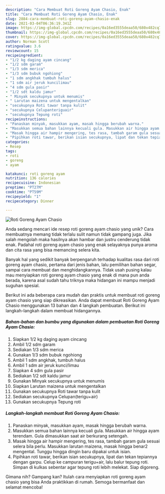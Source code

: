 ```yaml
---
description: "Cara Membuat Roti Goreng Ayam Chasio, Enak"
title: "Cara Membuat Roti Goreng Ayam Chasio, Enak"
slug: 2884-cara-membuat-roti-goreng-ayam-chasio-enak
date: 2021-03-04T06:36:19.341Z
image: https://img-global.cpcdn.com/recipes/0a16ed3555deaa50/680x482cq70/roti-goreng-ayam-chasio-foto-resep-utama.jpg
thumbnail: https://img-global.cpcdn.com/recipes/0a16ed3555deaa50/680x482cq70/roti-goreng-ayam-chasio-foto-resep-utama.jpg
cover: https://img-global.cpcdn.com/recipes/0a16ed3555deaa50/680x482cq70/roti-goreng-ayam-chasio-foto-resep-utama.jpg
author: Norman Scott
ratingvalue: 3.6
reviewcount: 15
recipeingredient:
- "1/2 kg daging ayam cincang"
- "1/2 sdm garam"
- "1/3 sdm merica"
- "1/3 sdm bubuk ngohiong"
- "1 sdm angkhak tumbuh halus"
- "1 sdm air jeruk kuncilimau"
- "4 sdm gula pasir"
- "1/2 sdt kaldu jamur"
- " Minyak secukupnya untuk menumis"
- " Larutan maizena untuk mengentalkan"
- "secukupnya Roti tawar tanpa kulit"
- "secukupnya Celupanteriguair"
- "secukupnya Tepung roti"
recipeinstructions:
- "Panaskan minyak, masukkan ayam, masak hingga berubah warna."
- "Masukkan semua bahan lainnya kecuali gula. Masukkan air hingga ayam terendam. Gula dimasukkan saat air berkurang setengah."
- "Masak hingga air hampir mengering, tes rasa, tambah garam gula sesuai selera bila perlu. Masukkan larutan maizena, masak hingga benar2 mengental. Tunggu hingga dingin baru dipakai untuk isian."
- "Pipihkan roti tawar, berikan isian secukupnya, lipat dan tekan tepiannya dengan garpu. Celup ke campuran terigu+air, lalu balur tepung roti. Simpan di kulkas sebentar agar tepung roti lebih melekat. Siap digoreng."
categories:
- Resep
tags:
- roti
- goreng
- ayam

katakunci: roti goreng ayam 
nutrition: 136 calories
recipecuisine: Indonesian
preptime: "PT27M"
cooktime: "PT59M"
recipeyield: "1"
recipecategory: Dinner

---
```



![Roti Goreng Ayam Chasio](https://img-global.cpcdn.com/recipes/0a16ed3555deaa50/680x482cq70/roti-goreng-ayam-chasio-foto-resep-utama.jpg)

Anda sedang mencari ide resep roti goreng ayam chasio yang unik? Cara membuatnya memang tidak terlalu sulit namun tidak gampang juga. Jika salah mengolah maka hasilnya akan hambar dan justru cenderung tidak enak. Padahal roti goreng ayam chasio yang enak selayaknya punya aroma dan cita rasa yang bisa memancing selera kita.

Banyak hal yang sedikit banyak berpengaruh terhadap kualitas rasa dari roti goreng ayam chasio, pertama dari jenis bahan, lalu pemilihan bahan segar, sampai cara membuat dan menghidangkannya. Tidak usah pusing kalau mau menyiapkan roti goreng ayam chasio yang enak di mana pun anda berada, karena asal sudah tahu triknya maka hidangan ini mampu menjadi suguhan spesial.




Berikut ini ada beberapa cara mudah dan praktis untuk membuat roti goreng ayam chasio yang siap dikreasikan. Anda dapat membuat Roti Goreng Ayam Chasio menggunakan 13 bahan dan 4 langkah pembuatan. Berikut ini langkah-langkah dalam membuat hidangannya.

<!--inarticleads1-->

##### Bahan-bahan dan bumbu yang digunakan dalam pembuatan Roti Goreng Ayam Chasio:

1. Siapkan 1/2 kg daging ayam cincang
1. Ambil 1/2 sdm garam
1. Sediakan 1/3 sdm merica
1. Gunakan 1/3 sdm bubuk ngohiong
1. Ambil 1 sdm angkhak, tumbuh halus
1. Ambil 1 sdm air jeruk kunci/limau
1. Siapkan 4 sdm gula pasir
1. Sediakan 1/2 sdt kaldu jamur
1. Gunakan  Minyak secukupnya untuk menumis
1. Siapkan  Larutan maizena untuk mengentalkan
1. Gunakan secukupnya Roti tawar tanpa kulit
1. Sediakan secukupnya Celupan(terigu+air)
1. Gunakan secukupnya Tepung roti




<!--inarticleads2-->

##### Langkah-langkah membuat Roti Goreng Ayam Chasio:

1. Panaskan minyak, masukkan ayam, masak hingga berubah warna.
1. Masukkan semua bahan lainnya kecuali gula. Masukkan air hingga ayam terendam. Gula dimasukkan saat air berkurang setengah.
1. Masak hingga air hampir mengering, tes rasa, tambah garam gula sesuai selera bila perlu. Masukkan larutan maizena, masak hingga benar2 mengental. Tunggu hingga dingin baru dipakai untuk isian.
1. Pipihkan roti tawar, berikan isian secukupnya, lipat dan tekan tepiannya dengan garpu. Celup ke campuran terigu+air, lalu balur tepung roti. Simpan di kulkas sebentar agar tepung roti lebih melekat. Siap digoreng.




Gimana nih? Gampang kan? Itulah cara menyiapkan roti goreng ayam chasio yang bisa Anda praktikkan di rumah. Semoga bermanfaat dan selamat mencoba!
